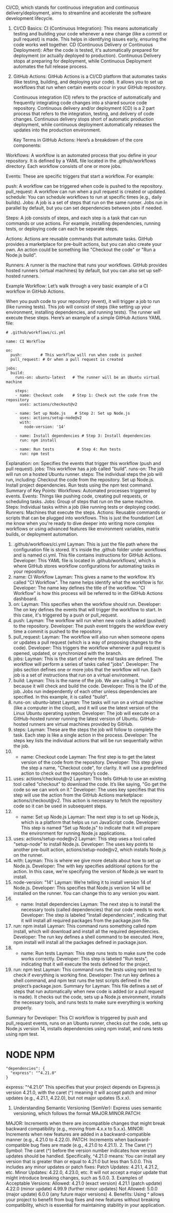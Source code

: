 CI/CD, which stands for continuous integration and continuous delivery/deployment, aims to streamline and accelerate the software development lifecycle.

1. CI/CD Basics:
   CI (Continuous Integration): This means automatically testing and building your code whenever a new change (like a commit or pull request) is made. This helps in identifying issues early, ensuring the code works well together.
   CD (Continuous Delivery or Continuous Deployment): After the code is tested, it's automatically prepared for deployment (or actually deployed to production). Continuous Delivery stops at preparing for deployment, while Continuous Deployment automates the full release process.
2. GitHub Actions:
   GitHub Actions is a CI/CD platform that automates tasks (like testing, building, and deploying your code). It allows you to set up workflows that run when certain events occur in your GitHub repository.

   Continuous integration (CI) refers to the practice of automatically and frequently integrating code changes into a shared source code repository. Continuous delivery and/or deployment (CD) is a 2 part process that refers to the integration, testing, and delivery of code changes. Continuous delivery stops short of automatic production deployment, while continuous deployment automatically releases the updates into the production environment.

   Key Terms in GitHub Actions:
   Here’s a breakdown of the core components:

Workflows: A workflow is an automated process that you define in your repository. It is defined by a YAML file located in the .github/workflows directory. Each workflow consists of one or more jobs.

Events: These are specific triggers that start a workflow. For example:

push: A workflow can be triggered when code is pushed to the repository.
pull_request: A workflow can run when a pull request is created or updated.
schedule: You can schedule workflows to run at specific times (e.g., daily builds).
Jobs: A job is a set of steps that run on the same runner. Jobs run in parallel by default, but you can set dependencies between jobs if needed.

Steps: A job consists of steps, and each step is a task that can run commands or use actions. For example, installing dependencies, running tests, or deploying code can each be separate steps.

Actions: Actions are reusable commands that automate tasks. GitHub provides a marketplace for pre-built actions, but you can also create your own. An action could be something like "Checkout the code" or "Run a Node.js build".

Runners: A runner is the machine that runs your workflows. GitHub provides hosted runners (virtual machines) by default, but you can also set up self-hosted runners.

Example Workflow:
Let’s walk through a very basic example of a CI workflow in GitHub Actions.

When you push code to your repository (event), it will trigger a job to run (like running tests).
This job will consist of steps (like setting up your environment, installing dependencies, and running tests).
The runner will execute these steps.
Here’s an example of a simple GitHub Actions YAML file:

```
# .github/workflows/ci.yml

name: CI Workflow

on:
  push:        # This workflow will run when code is pushed
  pull_request: # Or when a pull request is created

jobs:
  build:
    runs-on: ubuntu-latest   # The runner will be an Ubuntu virtual machine

    steps:
    - name: Checkout code    # Step 1: Check out the code from the repository
      uses: actions/checkout@v2

    - name: Set up Node.js    # Step 2: Set up Node.js
      uses: actions/setup-node@v2
      with:
        node-version: '14'

    - name: Install dependencies # Step 3: Install dependencies
      run: npm install

    - name: Run tests          # Step 4: Run tests
      run: npm test
```

Explanation:
on: Specifies the events that trigger this workflow (push and pull request).
jobs: This workflow has a job called "build".
runs-on: The job will run on a hosted Ubuntu runner.
steps: The individual steps the job will run, including:
Checkout the code from the repository.
Set up Node.js.
Install project dependencies.
Run tests using the npm test command.
Summary of Key Points:
Workflows: Automated processes triggered by events.
Events: Things like pushing code, creating pull requests, or scheduling tasks.
Jobs: Group of steps that run on the same machine.
Steps: Individual tasks within a job (like running tests or deploying code).
Runners: Machines that execute the steps.
Actions: Reusable commands or scripts that can be plugged into workflows.
This is just the foundation! Let me know when you're ready to dive deeper into writing more complex workflows or using advanced features like environment variables, matrix builds, or deployment automation.

1. .github/workflows/ci.yml
   Layman: This is just the file path where the configuration file is stored. It's inside the .github folder under workflows and is named ci.yml. This file contains instructions for GitHub Actions.
   Developer: This YAML file is located in .github/workflows/, which is where GitHub stores workflow configurations for automating tasks in your repository.
2. name: CI Workflow
   Layman: This gives a name to the workflow. It’s called "CI Workflow". The name helps identify what the workflow is for.
   Developer: The name key defines the title of the workflow. "CI Workflow" is how this process will be referred to in the GitHub Actions dashboard.
3. on:
   Layman: This specifies when the workflow should run.
   Developer: The on key defines the events that will trigger the workflow to start. In this case, it's triggered by a push or pull_request.
4. push:
   Layman: The workflow will run when new code is added (pushed) to the repository.
   Developer: The push event triggers the workflow every time a commit is pushed to the repository.
5. pull_request:
   Layman: The workflow will also run when someone opens or updates a pull request (which is a way of proposing changes to the code).
   Developer: This triggers the workflow whenever a pull request is opened, updated, or synchronized with the branch.
6. jobs:
   Layman: This is the start of where the real tasks are defined. The workflow will perform a series of tasks called "jobs".
   Developer: The jobs section defines one or more jobs that the workflow will run. Each job is a set of instructions that run on a virtual environment.
7. build:
   Layman: This is the name of the job. We are calling it "build" because it will check and build the code.
   Developer: This is the ID of the job. Jobs run independently of each other unless dependencies are specified. In this example, it is called "build".
8. runs-on: ubuntu-latest
   Layman: The tasks will run on a virtual machine (like a computer in the cloud), and it will use the latest version of the Linux Ubuntu operating system.
   Developer: The job will execute on a GitHub-hosted runner running the latest version of Ubuntu. GitHub-hosted runners are virtual machines provided by GitHub.
9. steps:
   Layman: These are the steps the job will follow to complete the task. Each step is like a single action in the process.
   Developer: The steps key lists the individual actions that will be run sequentially within the job.
10. - name: Checkout code
      Layman: The first step is to get the latest version of the code from the repository.
      Developer: This step gives the step a name, "Checkout code", for clarity. It will use a predefined action to check out the repository’s code.
11. uses: actions/checkout@v2
    Layman: This tells GitHub to use an existing tool called "checkout" to download the code. It’s like saying, "Go get the code so we can work on it."
    Developer: The uses key specifies that this step will use the action from the GitHub Actions marketplace: actions/checkout@v2. This action is necessary to fetch the repository code so it can be used in subsequent steps.
12. - name: Set up Node.js
      Layman: The next step is to set up Node.js, which is a platform that helps us run JavaScript code.
      Developer: This step is named "Set up Node.js" to indicate that it will prepare the environment for running Node.js applications.
13. uses: actions/setup-node@v2
    Layman: This step uses a tool called "setup-node" to install Node.js.
    Developer: The uses key points to another pre-built action, actions/setup-node@v2, which installs Node.js on the runner.
14. with:
    Layman: This is where we give more details about how to set up Node.js.
    Developer: The with key specifies additional options for the action. In this case, we're specifying the version of Node.js we want to install.
15. node-version: "14"
    Layman: We’re telling it to install version 14 of Node.js.
    Developer: This specifies that Node.js version 14 will be installed on the runner. You can change this to any version you want.
16. - name: Install dependencies
      Layman: The next step is to install the necessary tools (called dependencies) that our code needs to work.
      Developer: The step is labeled "Install dependencies", indicating that it will install all required packages from the package.json file.
17. run: npm install
    Layman: This command runs something called npm install, which will download and install all the required dependencies.
    Developer: The run key defines a shell command to be executed. Here, npm install will install all the packages defined in package.json.
18. - name: Run tests
      Layman: This step runs tests to make sure the code works correctly.
      Developer: This step is labeled "Run tests", indicating that it will execute the tests defined for the project.
19. run: npm test
    Layman: This command runs the tests using npm test to check if everything is working fine.
    Developer: The run key defines a shell command, and npm test runs the test scripts defined in the project’s package.json.
    Summary for Layman:
    This file defines a set of steps that run automatically when new code is added (or a pull request is made). It checks out the code, sets up a Node.js environment, installs the necessary tools, and runs tests to make sure everything is working properly.

Summary for Developer:
This CI workflow is triggered by push and pull_request events, runs on an Ubuntu runner, checks out the code, sets up Node.js version 14, installs dependencies using npm install, and runs tests using npm test.

# NODE NPM

```
"dependencies": {
  "express": "^4.21.0"
}
```

express: "^4.21.0"
This specifies that your project depends on Express.js version 4.21.0, with the caret (^) meaning it will accept patch and minor updates (e.g., 4.21.1, 4.22.0), but not major updates (5.x.x).

1. Understanding Semantic Versioning (SemVer):
   Express uses semantic versioning, which follows the format MAJOR.MINOR.PATCH:

MAJOR: Increments when there are incompatible changes that might break backward compatibility (e.g., moving from 4.x.x to 5.x.x).
MINOR: Increments when new features are added in a backward-compatible manner (e.g., 4.21.0 to 4.22.0).
PATCH: Increments when backward-compatible bug fixes are made (e.g., 4.21.0 to 4.21.1). 2. The Caret (^) Symbol:
The caret (^) before the version number indicates how version updates should be handled.
Specifically, ^4.21.0 means:
You can install any version that is greater than or equal to 4.21.0 but less than 5.0.0.
This includes any minor updates or patch fixes:
Patch Updates: 4.21.1, 4.21.2, etc.
Minor Updates: 4.22.0, 4.23.0, etc.
It will not accept a major update that might introduce breaking changes, such as 5.0.0. 3. Examples of Acceptable Versions:
Allowed:
4.21.0 (exact version)
4.21.1 (patch update)
4.22.0 (minor update)
4.99.9 (further minor updates)
Not Allowed:
5.0.0 (major update)
6.0.0 (any future major versions) 4. Benefits:
Using ^ allows your project to benefit from bug fixes and new features without breaking compatibility, which is essential for maintaining stability in your application.
